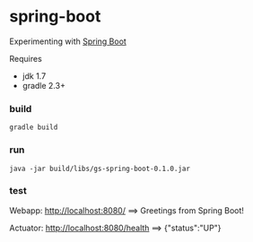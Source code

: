 # spring-boot
Experimenting with [Spring Boot](http://projects.spring.io/spring-boot/)

Requires
* jdk 1.7
* gradle 2.3+

### build
```shell
gradle build
```
### run
```shell
java -jar build/libs/gs-spring-boot-0.1.0.jar
```
### test
Webapp:
[http://localhost:8080/](http://localhost:8080/) ==> Greetings from Spring Boot!

Actuator:
[http://localhost:8080/health](http://localhost:8080/health) ==> {"status":"UP"}
